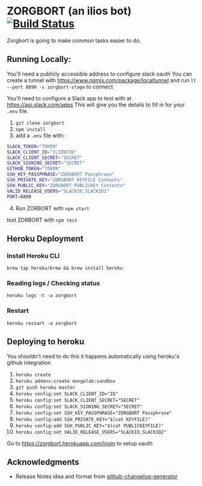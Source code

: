 # ZORGBORT (an ilios bot) [![Build Status](https://travis-ci.org/ucsf-ckm/zorgbort.svg?branch=master)](https://travis-ci.org/ucsf-ckm/zorgbort)

Zorgbort is going to make common tasks easier to do.

## Running Locally:

You'll need a publicly accessible address to configure slack oauth
You can create a tunnel with https://www.npmjs.com/package/localtunnel 
and run  `lt --port 8899 -s zorgbort-stage` to connect

You'll need to configure a Slack app to test with at https://api.slack.com/apps
This will give you the details to fill in for your `.env` file.

1. `git clone zorgbort`
2. `npm install`
3. add a `.env` file with:
```bash
SLACK_TOKEN="TOKEN"
SLACK_CLIENT_ID="CLIENTID"
SLACK_CLIENT_SECRET="SECRET"
SLACK_SIGNING_SECRET="SECRET"
GITHUB_TOKEN="TOKEN"
SSH_KEY_PASSPHRASE="ZORGBORT Passphrase"
SSH_PRIVATE_KEY="ZORGBORT KEYFILE Contents"
SSH_PUBLIC_KEY="ZORGBORT PUBLICKEY Contents"
VALID_RELEASE_USERS="SLACKID,SLACKID2"
PORT=8899
```
4. Run ZORBORT with `npm start`


test ZORBORT with `npm test`


## Heroku Deployment

### Install Heroku CLI

`brew tap heroku/brew && brew install heroku`

### Reading logs / Checking status
`heroku logs -t -a zorgbort`

### Restart
`heroku restart -a zorgbort`

## Deploying to heroku 

You shouldn't need to do this it happens automatically using heroku's github integration

1. `heroku create`
2. `heroku addons:create mongolab:sandbox`
3. `git push heroku master`
4. `heroku config:set SLACK_CLIENT_ID="ID"`
5. `heroku config:set SLACK_CLIENT_SECRET="SECRET"`
6. `heroku config:set SLACK_SIGNING_SECRET="SECRET"`
7. `heroku config:set SSH_KEY_PASSPHRASE="ZORGBORT Passphrase"`
8. `heroku config:add SSH_PRIVATE_KEY="$(cat KEYFILE)"`
9. `heroku config:add SSH_PUBLIC_KEY="$(cat PUBLICKEYFILE)"`
10. `heroku config:set VALID_RELEASE_USERS="SLACKID,SLACKID2"`


Go to https://zorgbort.herokuapp.com/login to setup oauth

## Acknowledgments

* Release Notes idea and format from [github-changelog-generator](https://github.com/skywinder/github-changelog-generator)
